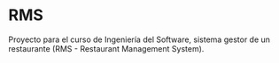 # RMS

Proyecto para el curso de Ingeniería del Software, sistema gestor de un restaurante (RMS - Restaurant Management System).
